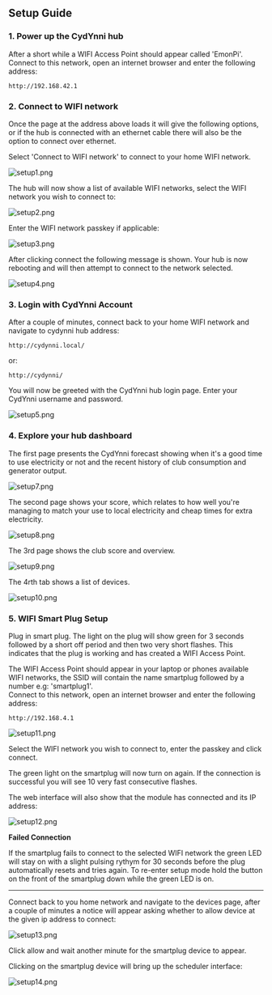 ## Setup Guide

### 1. Power up the CydYnni hub

After a short while a WIFI Access Point should appear called 'EmonPi'.<br>Connect to this network, open an internet browser and enter the following address:

    http://192.168.42.1

### 2. Connect to WIFI network

Once the page at the address above loads it will give the following options, or if the hub is connected with an ethernet cable there will also be the option to connect over ethernet.

Select 'Connect to WIFI network' to connect to your home WIFI network.
    
![setup1.png](images/setup1.png)

The hub will now show a list of available WIFI networks, select the WIFI network you wish to connect to:

![setup2.png](images/setup2.png)

Enter the WIFI network passkey if applicable:

![setup3.png](images/setup3.png)

After clicking connect the following message is shown. Your hub is now rebooting and will then attempt to connect to the network selected.

![setup4.png](images/setup4.png)

### 3. Login with CydYnni Account

After a couple of minutes, connect back to your home WIFI network and navigate to cydynni hub address:

    http://cydynni.local/
    
or:

    http://cydynni/
    
You will now be greeted with the CydYnni hub login page. Enter your CydYnni username and password.

![setup5.png](images/setup5.png)

### 4. Explore your hub dashboard

The first page presents the CydYnni forecast showing when it's a good time to use electricity or not and the recent history of club consumption and generator output.

![setup7.png](images/setup7.png)

The second page shows your score, which relates to how well you're managing to match your use to local electricity and cheap times for extra electricity.

![setup8.png](images/setup8.png)

The 3rd page shows the club score and overview.

![setup9.png](images/setup9.png)

The 4rth tab shows a list of devices.

![setup10.png](images/setup10.png)

### 5. WIFI Smart Plug Setup

Plug in smart plug. The light on the plug will show green for 3 seconds followed by a short off period and then two very short flashes. This indicates that the plug is working and has created a WIFI Access Point.

The WIFI Access Point should appear in your laptop or phones available WIFI networks, the SSID will contain the name smartplug followed by a number e.g: 'smartplug1'.<br>Connect to this network, open an internet browser and enter the following address:

    http://192.168.4.1
    
![setup11.png](images/setup11.png)

Select the WIFI network you wish to connect to, enter the passkey and click connect. 

The green light on the smartplug will now turn on again. If the connection is successful you will see 10 very fast  consecutive flashes. 

The web interface will also show that the module has connected and its IP address:

![setup12.png](images/setup12.png)

**Failed Connection**

If the smartplug fails to connect to the selected WIFI network the green LED will stay on with a slight pulsing rythym for 30 seconds before the plug automatically resets and tries again. To re-enter setup mode hold the button on the front of the smartplug down while the green LED is on.

---

Connect back to you home network and navigate to the devices page, after a couple of minutes a notice will appear asking whether to allow device at the given ip address to connect:

![setup13.png](images/setup13.png)

Click allow and wait another minute for the smartplug device to appear. 

Clicking on the smartplug device will bring up the scheduler interface:

![setup14.png](images/setup14.png)
